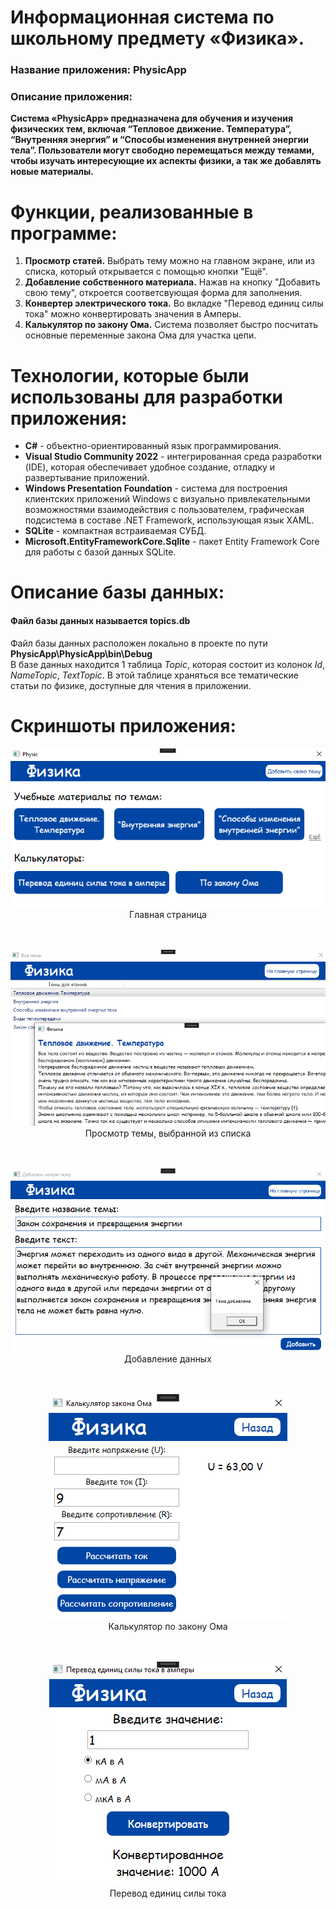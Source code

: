 # Информационная система по школьному предмету «Физика».
### Название приложения: PhysicApp
### Описание приложения:
**Система «PhysicApp» предназначена для обучения и изучения физических тем, включая “Тепловое движение. Температура”, “Внутренняя энергия” и “Способы изменения внутренней энергии тела”. Пользователи могут свободно перемещаться между темами, чтобы изучать интересующие их аспекты физики, а так же добавлять новые материалы.**

# Функции, реализованные в программе:
1. **Просмотр статей.** Выбрать тему можно на главном экране, или из списка, который открывается с помощью кнопки "Ещё".
2. **Добавление собственного материала.** Нажав на кнопку "Добавить свою тему", откроется соответсвующая форма для заполнения.
3. **Конвертер электрического тока.** Во вкладке "Перевод единиц силы тока" можно конвертировать значения в Амперы.
4. **Калькулятор по закону Ома.** Система позволяет быстро посчитать основные переменные закона Ома для участка цепи.

# Технологии, которые были использованы для разработки приложения:
- **C#** - объектно-ориентированный язык программирования.
- **Visual Studio Community 2022** - интегрированная среда разработки (IDE), которая обеспечивает удобное создание, отладку и развертывание приложений.
- **Windows Presentation Foundation** - система для построения клиентских приложений Windows с визуально привлекательными возможностями взаимодействия с пользователем, графическая подсистема в составе .NET Framework, использующая язык XAML.
- **SQLite** - компактная встраиваемая СУБД.
- **Microsoft.EntityFrameworkCore.Sqlite** - пакет Entity Framework Core для работы с базой данных SQLite.

# Описание базы данных:
#### Файл базы данных называется topics.db <br/>
Файл базы данных расположен локально в проекте по пути **PhysicApp\PhysicApp\bin\Debug** </br>
В базе данных находится 1 таблица _Topic_, которая состоит из колонок _Id_, _NameTopic_, _TextTopic_. В этой таблице храняться все тематические статьи по физике, доступные для чтения в приложении.

# Скриншоты приложения:


<p align="center">
  <img <img src="https://github.com/vanyaokblog/PhysicApp/blob/main/Screenshots/MainWindow.png">
</br>Главная страница
</br> </br> </br>
</p>

<p align="center">
  <img <img src="https://github.com/vanyaokblog/PhysicApp/blob/main/Screenshots/TopicWin.png">
</br>Просмотр темы, выбранной из списка
</br> </br> </br>
</p>

<p align="center">
  <img <img src="https://github.com/vanyaokblog/PhysicApp/blob/main/Screenshots/AddWin.png">
</br>Добавление данных
</br> </br> </br>
</p>

<p align="center">
  <img <img src="https://github.com/vanyaokblog/PhysicApp/blob/main/Screenshots/OhmsWin.png">
</br>Калькулятор по закону Ома
</br> </br> </br>
</p>

<p align="center">
  <img <img src="https://github.com/vanyaokblog/PhysicApp/blob/main/Screenshots/CurrentConverterWin.png">
</br>Перевод единиц силы тока
</br> </br> </br>
</p>
